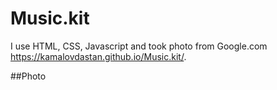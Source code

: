 # Music.kit

I use HTML, CSS, Javascript and took photo from Google.com
https://kamalovdastan.github.io/Music.kit/.

##Photo
